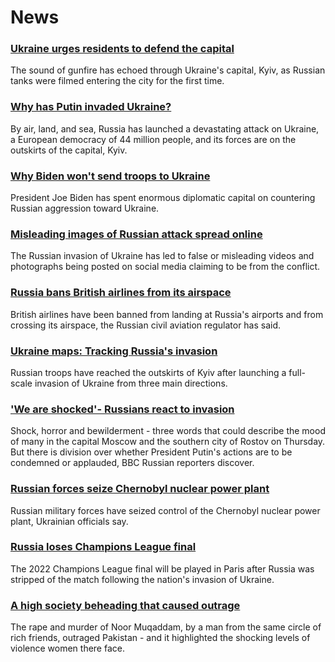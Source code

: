# News
### [Ukraine urges residents to defend the capital](https://www.bbc.com/news/world-europe-60513116)
The sound of gunfire has echoed through Ukraine's capital, Kyiv, as Russian tanks were filmed entering the city for the first time.
### [Why has Putin invaded Ukraine?](https://www.bbc.com/news/world-europe-56720589)
By air, land, and sea, Russia has launched a devastating attack on Ukraine, a European democracy of 44 million people, and its forces are on the outskirts of the capital, Kyiv. 
### [Why Biden won't send troops to Ukraine](https://www.bbc.com/news/world-us-canada-60499385)
President Joe Biden has spent enormous diplomatic capital on countering Russian aggression toward Ukraine. 
### [Misleading images of Russian attack spread online](https://www.bbc.com/news/60513452)
The Russian invasion of Ukraine has led to false or misleading videos and photographs being posted on social media claiming to be from the conflict.
### [Russia bans British airlines from its airspace](https://www.bbc.com/news/business-60505417)
British airlines have been banned from landing at Russia's airports and from crossing its airspace, the Russian civil aviation regulator has said. 
### [Ukraine maps: Tracking Russia's invasion](https://www.bbc.com/news/world-europe-60506682)
Russian troops have reached the outskirts of Kyiv after launching a full-scale invasion of Ukraine from three main directions.
### ['We are shocked'- Russians react to invasion](https://www.bbc.com/news/world-europe-60513632)
Shock, horror and bewilderment - three words that could describe the mood of many in the capital Moscow and the southern city of Rostov on Thursday. But there is division over whether President Putin's actions are to be condemned or applauded, BBC Russian reporters discover.
### [Russian forces seize Chernobyl nuclear power plant](https://www.bbc.com/news/world-us-canada-60514228)
Russian military forces have seized control of the Chernobyl nuclear power plant, Ukrainian officials say.
### [Russia loses Champions League final](https://www.bbc.com/sport/football/60520933)
The 2022 Champions League final will be played in Paris after Russia was stripped of the match following the nation's invasion of Ukraine.
### [A high society beheading that caused outrage](https://www.bbc.com/news/world-asia-59995097)
The rape and murder of Noor Muqaddam, by a man from the same circle of rich friends, outraged Pakistan - and it highlighted the shocking levels of violence women there face.
